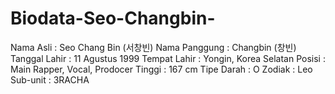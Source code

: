 # Biodata-Seo-Changbin-
Nama Asli : Seo Chang Bin (서창빈) Nama Panggung : Changbin (창빈) Tanggal Lahir : 11 Agustus 1999 Tempat Lahir : Yongin, Korea Selatan Posisi : Main Rapper, Vocal, Prodocer Tinggi : 167 cm Tipe Darah : O Zodiak : Leo Sub-unit : 3RACHA

